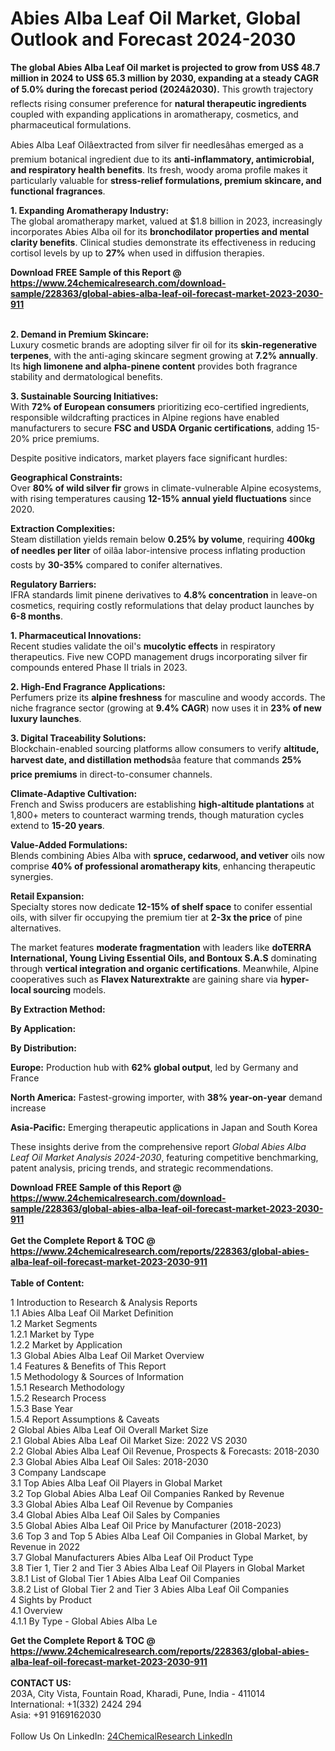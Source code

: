 <h1>Abies Alba Leaf Oil Market, Global Outlook and Forecast 2024-2030</h1><p><strong>The global Abies Alba Leaf Oil market is projected to grow from US$ 48.7 million in 2024 to US$ 65.3 million by 2030, expanding at a steady CAGR of 5.0% during the forecast period (2024â2030).</strong> This growth trajectory reflects rising consumer preference for <strong>natural therapeutic ingredients</strong> coupled with expanding applications in aromatherapy, cosmetics, and pharmaceutical formulations.</p><p>Abies Alba Leaf Oilâextracted from silver fir needlesâhas emerged as a premium botanical ingredient due to its <strong>anti-inflammatory, antimicrobial, and respiratory health benefits</strong>. Its fresh, woody aroma profile makes it particularly valuable for <strong>stress-relief formulations, premium skincare, and functional fragrances</strong>.</p><p><strong>1. Expanding Aromatherapy Industry:</strong><br>
The global aromatherapy market, valued at $1.8 billion in 2023, increasingly incorporates Abies Alba oil for its <strong>bronchodilator properties and mental clarity benefits</strong>. Clinical studies demonstrate its effectiveness in reducing cortisol levels by up to <strong>27%</strong> when used in diffusion therapies.</p><div><b>Download FREE Sample of this Report @ 
            <a href="https://www.24chemicalresearch.com/download-sample/228363/global-abies-alba-leaf-oil-forecast-market-2023-2030-911">
            https://www.24chemicalresearch.com/download-sample/228363/global-abies-alba-leaf-oil-forecast-market-2023-2030-911</a></b></div><br><p><strong>2. Demand in Premium Skincare:</strong><br>
Luxury cosmetic brands are adopting silver fir oil for its <strong>skin-regenerative terpenes</strong>, with the anti-aging skincare segment growing at <strong>7.2% annually</strong>. Its <strong>high limonene and alpha-pinene content</strong> provides both fragrance stability and dermatological benefits.</p><p><strong>3. Sustainable Sourcing Initiatives:</strong><br>
With <strong>72% of European consumers</strong> prioritizing eco-certified ingredients, responsible wildcrafting practices in Alpine regions have enabled manufacturers to secure <strong>FSC and USDA Organic certifications</strong>, adding 15-20% price premiums.</p><p>Despite positive indicators, market players face significant hurdles:</p><p><strong>Geographical Constraints:</strong> <br>
	Over <strong>80% of wild silver fir</strong> grows in climate-vulnerable Alpine ecosystems, with rising temperatures causing <strong>12-15% annual yield fluctuations</strong> since 2020.</p><p><strong>Extraction Complexities:</strong><br>
	Steam distillation yields remain below <strong>0.25% by volume</strong>, requiring <strong>400kg of needles per liter</strong> of oilâa labor-intensive process inflating production costs by <strong>30-35%</strong> compared to conifer alternatives.</p><p><strong>Regulatory Barriers:</strong><br>
	IFRA standards limit pinene derivatives to <strong>4.8% concentration</strong> in leave-on cosmetics, requiring costly reformulations that delay product launches by <strong>6-8 months</strong>.</p><p><strong>1. Pharmaceutical Innovations:</strong><br>
Recent studies validate the oil's <strong>mucolytic effects</strong> in respiratory therapeutics. Five new COPD management drugs incorporating silver fir compounds entered Phase II trials in 2023.</p><p><strong>2. High-End Fragrance Applications:</strong><br>
Perfumers prize its <strong>alpine freshness</strong> for masculine and woody accords. The niche fragrance sector (growing at <strong>9.4% CAGR</strong>) now uses it in <strong>23% of new luxury launches</strong>.</p><p><strong>3. Digital Traceability Solutions:</strong><br>
Blockchain-enabled sourcing platforms allow consumers to verify <strong>altitude, harvest date, and distillation methods</strong>âa feature that commands <strong>25% price premiums</strong> in direct-to-consumer channels.</p><p><strong>Climate-Adaptive Cultivation:</strong><br>
	French and Swiss producers are establishing <strong>high-altitude plantations</strong> at 1,800+ meters to counteract warming trends, though maturation cycles extend to <strong>15-20 years</strong>.</p><p><strong>Value-Added Formulations:</strong><br>
	Blends combining Abies Alba with <strong>spruce, cedarwood, and vetiver</strong> oils now comprise <strong>40% of professional aromatherapy kits</strong>, enhancing therapeutic synergies.</p><p><strong>Retail Expansion:</strong><br>
	Specialty stores now dedicate <strong>12-15% of shelf space</strong> to conifer essential oils, with silver fir occupying the premium tier at <strong>2-3x the price</strong> of pine alternatives.</p><p>The market features <strong>moderate fragmentation</strong> with leaders like <strong>doTERRA International, Young Living Essential Oils, and Bontoux S.A.S</strong> dominating through <strong>vertical integration and organic certifications</strong>. Meanwhile, Alpine cooperatives such as <strong>Flavex Naturextrakte</strong> are gaining share via <strong>hyper-local sourcing</strong> models.</p><p><strong>By Extraction Method:</strong></p><p><strong>By Application:</strong></p><p><strong>By Distribution:</strong></p><p><strong>Europe:</strong> Production hub with <strong>62% global output</strong>, led by Germany and France</p><p><strong>North America:</strong> Fastest-growing importer, with <strong>38% year-on-year</strong> demand increase</p><p><strong>Asia-Pacific:</strong> Emerging therapeutic applications in Japan and South Korea</p><p>These insights derive from the comprehensive report <em>Global Abies Alba Leaf Oil Market Analysis 2024-2030</em>, featuring competitive benchmarking, patent analysis, pricing trends, and strategic recommendations.</p><div><b>Download FREE Sample of this Report @ 
            <a href="https://www.24chemicalresearch.com/download-sample/228363/global-abies-alba-leaf-oil-forecast-market-2023-2030-911">
            https://www.24chemicalresearch.com/download-sample/228363/global-abies-alba-leaf-oil-forecast-market-2023-2030-911</a></b></div><br><div><b>Get the Complete Report & TOC @ 
            <a href="https://www.24chemicalresearch.com/reports/228363/global-abies-alba-leaf-oil-forecast-market-2023-2030-911">
            https://www.24chemicalresearch.com/reports/228363/global-abies-alba-leaf-oil-forecast-market-2023-2030-911</a></b></div><br>
            <b>Table of Content:</b><p>1 Introduction to Research & Analysis Reports<br />
    1.1 Abies Alba Leaf Oil Market Definition<br />
    1.2 Market Segments<br />
        1.2.1 Market by Type<br />
        1.2.2 Market by Application<br />
    1.3 Global Abies Alba Leaf Oil Market Overview<br />
    1.4 Features & Benefits of This Report<br />
    1.5 Methodology & Sources of Information<br />
        1.5.1 Research Methodology<br />
        1.5.2 Research Process<br />
        1.5.3 Base Year<br />
        1.5.4 Report Assumptions & Caveats<br />
2 Global Abies Alba Leaf Oil Overall Market Size<br />
    2.1 Global Abies Alba Leaf Oil Market Size: 2022 VS 2030<br />
    2.2 Global Abies Alba Leaf Oil Revenue, Prospects & Forecasts: 2018-2030<br />
    2.3 Global Abies Alba Leaf Oil Sales: 2018-2030<br />
3 Company Landscape<br />
    3.1 Top Abies Alba Leaf Oil Players in Global Market<br />
    3.2 Top Global Abies Alba Leaf Oil Companies Ranked by Revenue<br />
    3.3 Global Abies Alba Leaf Oil Revenue by Companies<br />
    3.4 Global Abies Alba Leaf Oil Sales by Companies<br />
    3.5 Global Abies Alba Leaf Oil Price by Manufacturer (2018-2023)<br />
    3.6 Top 3 and Top 5 Abies Alba Leaf Oil Companies in Global Market, by Revenue in 2022<br />
    3.7 Global Manufacturers Abies Alba Leaf Oil Product Type<br />
    3.8 Tier 1, Tier 2 and Tier 3 Abies Alba Leaf Oil Players in Global Market<br />
        3.8.1 List of Global Tier 1 Abies Alba Leaf Oil Companies<br />
        3.8.2 List of Global Tier 2 and Tier 3 Abies Alba Leaf Oil Companies<br />
4 Sights by Product<br />
    4.1 Overview<br />
        4.1.1 By Type - Global Abies Alba Le</p><div><b>Get the Complete Report & TOC @ 
            <a href="https://www.24chemicalresearch.com/reports/228363/global-abies-alba-leaf-oil-forecast-market-2023-2030-911">
            https://www.24chemicalresearch.com/reports/228363/global-abies-alba-leaf-oil-forecast-market-2023-2030-911</a></b></div><br><b>CONTACT US:</b><br>
            203A, City Vista, Fountain Road, Kharadi, Pune, India - 411014<br>
            International: +1(332) 2424 294<br>
            Asia: +91 9169162030 <br><br>
            Follow Us On LinkedIn: <a href="https://www.linkedin.com/company/24chemicalresearch/">24ChemicalResearch LinkedIn</a>
